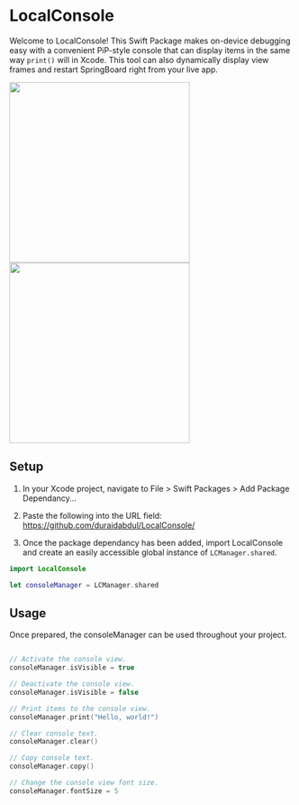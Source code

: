 # **LocalConsole**

Welcome to LocalConsole! This Swift Package makes on-device debugging easy with a convenient PiP-style console that can display items in the same way ```print()``` will in Xcode. This tool can also dynamically display view frames and restart SpringBoard right from your live app.

<div>
  <img src="https://github.com/duraidabdul/Demos/blob/main/Demo_Pan.gif?raw=true" width="320">
  <img src="https://github.com/duraidabdul/Demos/blob/main/Demo_Resize.gif?raw=true" width="320">
</div>

## **Setup**

1. In your Xcode project, navigate to File > Swift Packages > Add Package Dependancy...

2. Paste the following into the URL field: https://github.com/duraidabdul/LocalConsole/

3. Once the package dependancy has been added, import LocalConsole and create an easily accessible global instance of ```LCManager.shared```.
```swift
import LocalConsole

let consoleManager = LCManager.shared
```

## **Usage**
Once prepared, the consoleManager can be used throughout your project.
```swift

// Activate the console view.
consoleManager.isVisible = true

// Deactivate the console view.
consoleManager.isVisible = false
```

```swift
// Print items to the console view.
consoleManager.print("Hello, world!")

// Clear console text.
consoleManager.clear()

// Copy console text.
consoleManager.copy()
```

```swift
// Change the console view font size.
consoleManager.fontSize = 5
```
